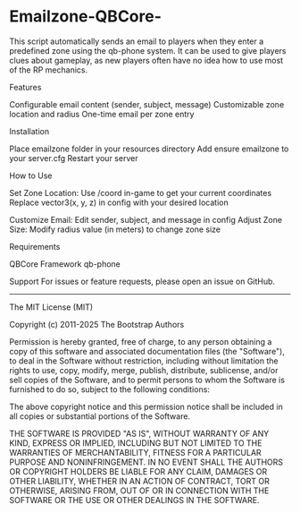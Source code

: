 # Emailzone-QBCore-
This script automatically sends an email to players when they enter a predefined zone using the qb-phone system. It can be used to give players clues about gameplay, as new players often have no idea how to use most of the RP mechanics.

Features

Configurable email content (sender, subject, message)
Customizable zone location and radius
One-time email per zone entry


Installation

Place emailzone folder in your resources directory
Add ensure emailzone to your server.cfg
Restart your server

How to Use

Set Zone Location:
Use /coord in-game to get your current coordinates
Replace vector3(x, y, z) in config with your desired location

Customize Email:
Edit sender, subject, and message in config
Adjust Zone Size:
Modify radius value (in meters) to change zone size

Requirements

QBCore Framework
qb-phone

Support
For issues or feature requests, please open an issue on GitHub.

____
The MIT License (MIT)

Copyright (c) 2011-2025 The Bootstrap Authors

Permission is hereby granted, free of charge, to any person obtaining a copy
of this software and associated documentation files (the "Software"), to deal
in the Software without restriction, including without limitation the rights
to use, copy, modify, merge, publish, distribute, sublicense, and/or sell
copies of the Software, and to permit persons to whom the Software is
furnished to do so, subject to the following conditions:

The above copyright notice and this permission notice shall be included in
all copies or substantial portions of the Software.

THE SOFTWARE IS PROVIDED "AS IS", WITHOUT WARRANTY OF ANY KIND, EXPRESS OR
IMPLIED, INCLUDING BUT NOT LIMITED TO THE WARRANTIES OF MERCHANTABILITY,
FITNESS FOR A PARTICULAR PURPOSE AND NONINFRINGEMENT. IN NO EVENT SHALL THE
AUTHORS OR COPYRIGHT HOLDERS BE LIABLE FOR ANY CLAIM, DAMAGES OR OTHER
LIABILITY, WHETHER IN AN ACTION OF CONTRACT, TORT OR OTHERWISE, ARISING FROM,
OUT OF OR IN CONNECTION WITH THE SOFTWARE OR THE USE OR OTHER DEALINGS IN
THE SOFTWARE.
